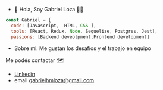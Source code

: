 - 👋 Hola, Soy Gabriel Loza :technologist:


```js
const Gabriel = {
  code: [Javascript,  HTML, CSS ],
  tools: [React, Redux, Node, Sequelize, Postgres, Jest],
  passions: [Backend deveolpment,Frontend development]
```  
- Sobre mi: Me gustan los desafíos y el trabajo en equipo

Me podés contactar :world_map:
- [Linkedin](https://www.linkedin.com/in/gabrielhmloza/)
- email gabrielhmloza@gmail.com
